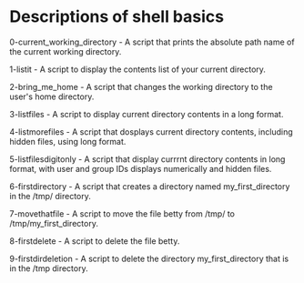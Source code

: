 # Descriptions of shell basics

0-current_working_directory - A script that prints the absolute path name of the current working directory.

1-listit - A script to display the contents list of your current directory.

2-bring_me_home - A script that changes the working directory to the user's home directory.

3-listfiles - A script to display current directory contents in a long format.

4-listmorefiles - A script that dosplays current directory contents, including hidden files, using long format.

5-listfilesdigitonly - A script that display currrnt directory contents in long format, with user and group IDs displays numerically and hidden files.

6-firstdirectory - A script that creates a directory named my_first_directory in the /tmp/ directory.

7-movethatfile - A script to move the file betty from /tmp/ to /tmp/my_first_directory.

8-firstdelete - A script to delete the file betty.

9-firstdirdeletion - A script to delete the directory my_first_directory that is in the /tmp directory.